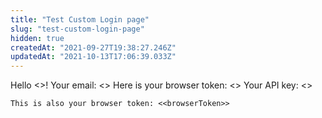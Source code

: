 ```yaml
---
title: "Test Custom Login page"
slug: "test-custom-login-page"
hidden: true
createdAt: "2021-09-27T19:38:27.246Z"
updatedAt: "2021-10-13T17:06:39.033Z"
---
```

Hello <<name>>! 
Your email: <<email>> 
Here is your browser token: <<browserToken>>
Your API key: <<apiKey>>

```
This is also your browser token: <<browserToken>> 
```